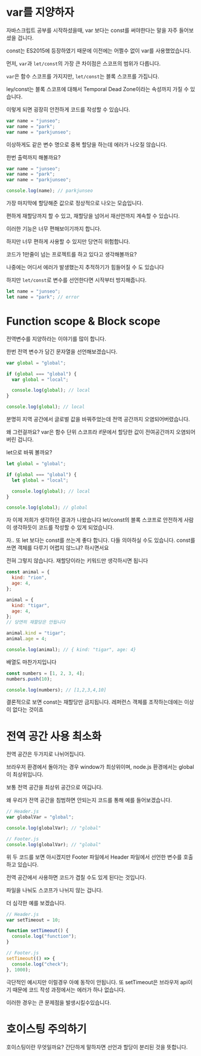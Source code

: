 # var를 지양하자

자바스크립트 공부를 시작하셨을때, var 보다는 const를 써야한다는 말을 자주 들어보셨을 겁니다.

const는 ES2015에 등장하였기 때문에 이전에는 어쩔수 없이 var를 사용했었습니다.

먼저, `var`과 `let/const`의 가장 큰 차이점은 스코프의 범위가 다릅니다.

`var`은 함수 스코프를 가지지만, `let/const`는 블록 스코프를 가집니다.

ley/const는 블록 스코프에 대해서 Temporal Dead Zone이라는 속성까지 가질 수 있습니다.

이렇게 되면 굉장히 안전하게 코드를 작성할 수 있습니다.

```javascript
var name = "junseo";
var name = "park";
var name = "parkjunseo";
```

이상하게도 같은 변수 명으로 중복 할당을 하는데 에러가 나오질 않습니다.

한번 출력까지 해볼까요?

```javascript
var name = "junseo";
var name = "park";
var name = "parkjunseo";

console.log(name); // parkjunseo
```

가장 마지막에 할당해준 값으로 정상적으로 나오는 모습입니다.

편하게 재할당까지 할 수 있고, 재할당을 넘어서 재선언까지 계속할 수 있습니다.

이러한 기능은 너무 편해보이기까지 합니다.

하지만 너무 편하게 사용할 수 있지만 당연히 위험합니다.

코드가 1만줄이 넘는 프로젝트를 하고 있다고 생각해볼까요?

나중에는 어디서 에러가 발생했는지 추적하기가 힘들어질 수 도 있습니다

하지만 `let/const`로 변수를 선언한다면 시작부터 방지해줍니다.

```javascript
let name = "junseo";
let name = "park"; // error
```

# Function scope & Block scope

전역변수를 지양하라는 이야기를 많이 합니다.

한번 전역 변수가 담긴 문자열을 선언해보겠습니다.

```javascript
var global = "global";

if (global === "global") {
  var global = "local";

  console.log(global); // local
}

console.log(global); // local
```

분명히 지역 공간에서 글로벌 값을 바꿔주었는데 전역 공간까지 오염되어버렸습니다.

왜 그런걸까요? var은 함수 단위 스코프라 if문에서 할당한 값이 전여공간까지 오염되어버린 겁니다.

let으로 바꿔 볼까요?

```javascript
let global = "global";

if (global === "global") {
  let global = "local";

  console.log(global); // local
}

console.log(global); // global
```

자 이제 저희가 생각하던 결과가 나왔습니다 let/const의 블록 스코프로 안전하게 사람이 생각하듯이 코드를 작성할 수 있게 되었습니다.

자.. 또 let 보다는 const를 쓰는게 좋다 합니다.
다들 의아하실 수도 있습니다. const를 쓰면 객체를 다루기 어렵지 않느냐? 하시면서요

전혀 그렇지 않습니다.
재할당이라는 키워드만 생각하시면 됩니다

```javascript
const animal = {
  kind: "rion",
  age: 4,
};

animal = {
  kind: "tigar",
  age: 4,
};
// 당연히 재할당은 안됩니다

animal.kind = "tigar";
animal.age = 4;

console.log(animal); // { kind: "tigar", age: 4}
```

배열도 마찬가지입니다

```javascript
const numbers = [1, 2, 3, 4];
numbers.push(10);

console.log(numbers); // [1,2,3,4,10]
```

결론적으로 보면 const는 재할당만 금지됩니다.
레퍼런스 객체를 조작하는데에는 이상이 없다는 것이죠

# 전역 공간 사용 최소화

전역 공간은 두가지로 나뉘어집니다.

브라우저 환경에서 돌아가는 경우 window가 최상위이며, node.js 환경에서는 global이 최상위입니다.

보통 전역 공간을 최상위 공간으로 여깁니다.

왜 우리가 전역 공간을 침범하면 안되는지 코드를 통해 예를 들어보겠습니다.

```javascript
// Header.js
var globalVar = "global";

console.log(globalVar); // "global"
```

```javascript
// Footer.js
console.log(globalVar); // "global"
```

위 두 코드를 보면 아시겠지만 Footer 파일에서 Header 파일에서 선언한 변수를 호출하고 있습니다.

전역 공간에서 사용하면 코드가 겹칠 수도 있게 된다는 것입니다.

파일을 나눠도 스코프가 나뉘지 않는 겁니다.

더 심각한 예를 보겠습니다.

```javascript
// Header.js
var setTimeout = 10;

function setTimeout() {
  console.log("function");
}
```

```javascript
// Footer.js
setTimeout(() => {
  console.log("check");
}, 1000);
```

극단적인 예시지만 이럴경우 아예 동작이 안됩니다. 또 setTimeout은 브라우저 api이기 때문에 코드 작성 과정에서는 에러가 하나 없습니다.

이러한 경우는 큰 문제점을 발생시킬수있습니다.

# 호이스팅 주의하기

호이스팅이란 무엇일까요?
간단하게 말하자면 선언과 할당이 분리된 것을 뜻합니다.
